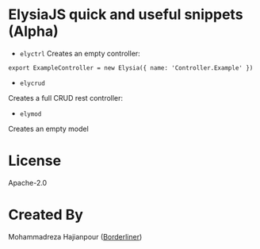 # ElysiaJS quick and useful snippets (Alpha)

* `elyctrl`
Creates an empty controller:

`export ExampleController = new Elysia({ name: 'Controller.Example' })`

* `elycrud`

Creates a full CRUD rest controller:

* `elymod`

Creates an empty model

# License
Apache-2.0

# Created By
Mohammadreza Hajianpour ([Borderliner](https://github.com/Borderliner))